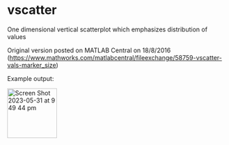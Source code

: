 # vscatter
One dimensional vertical scatterplot which emphasizes distribution of values

Original version posted on MATLAB Central on 18/8/2016 (https://www.mathworks.com/matlabcentral/fileexchange/58759-vscatter-vals-marker_size)

Example output:

<img width="114" alt="Screen Shot 2023-05-31 at 9 49 44 pm" src="https://github.com/civier/vscatter/assets/8280611/a164ee83-8f0e-4282-8991-4afdbb31ee58">
